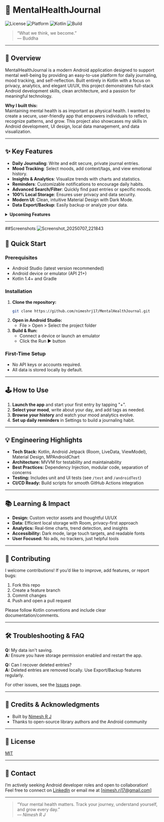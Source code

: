 # 🧠 MentalHealthJournal

![License](https://img.shields.io/github/license/nimeshrj17/MentalHealthJournal)
![Platform](https://img.shields.io/badge/platform-Android-blue)
![Kotlin](https://img.shields.io/badge/language-Kotlin-orange)
![Build](https://img.shields.io/badge/build-passing-brightgreen)

> “What we think, we become.”  
> — Buddha

---

## 🌟 Overview

MentalHealthJournal is a modern Android application designed to support mental well-being by providing an easy-to-use platform for daily journaling, mood tracking, and self-reflection. Built entirely in Kotlin with a focus on privacy, analytics, and elegant UI/UX, this project demonstrates full-stack Android development skills, clean architecture, and a passion for meaningful technology.

**Why I built this:**  
Maintaining mental health is as important as physical health. I wanted to create a secure, user-friendly app that empowers individuals to reflect, recognize patterns, and grow. This project also showcases my skills in Android development, UI design, local data management, and data visualization.

---

## ✨ Key Features

- **Daily Journaling**: Write and edit secure, private journal entries.
- **Mood Tracking**: Select moods, add context/tags, and view emotional history.
- **Insights & Analytics**: Visualize trends with charts and statistics.
- **Reminders**: Customizable notifications to encourage daily habits.
- **Advanced Search/Filter**: Quickly find past entries or specific moods.
- **100% Local Storage**: Ensures user privacy and data security.
- **Modern UI**: Clean, intuitive Material Design with Dark Mode.
- **Data Export/Backup**: Easily backup or analyze your data.

<details>
  <summary><strong>Upcoming Features</strong></summary>

- Secure cloud sync (optional)
- Voice-to-text journaling
- Integration with wearable health data
- Community resources
</details>

---
##Screenshots
![Screenshot_20250707_221843](https://github.com/user-attachments/assets/4a06a2bc-f062-450d-bbf1-40a7a72aa7e5)


## 🚀 Quick Start

### Prerequisites

- Android Studio (latest version recommended)
- Android device or emulator (API 21+)
- Kotlin 1.4+ and Gradle

### Installation

1. **Clone the repository:**
   ```bash
   git clone https://github.com/nimeshrj17/MentalHealthJournal.git
   ```
2. **Open in Android Studio:**
   - File > Open > Select the project folder
3. **Build & Run:**
   - Connect a device or launch an emulator
   - Click the Run ▶️ button

### First-Time Setup

- No API keys or accounts required.
- All data is stored locally by default.

---

## 🕹️ How to Use

1. **Launch the app** and start your first entry by tapping "+".
2. **Select your mood**, write about your day, and add tags as needed.
3. **Browse your history** and watch your mood analytics evolve.
4. **Set up daily reminders** in Settings to build a journaling habit.

---

## 💡 Engineering Highlights

- **Tech Stack:** Kotlin, Android Jetpack (Room, LiveData, ViewModel), Material Design, MPAndroidChart
- **Architecture:** MVVM for testability and maintainability
- **Best Practices:** Dependency Injection, modular code, separation of concerns
- **Testing:** Includes unit and UI tests (see `/test` and `/androidTest`)
- **CI/CD Ready:** Build scripts for smooth GitHub Actions integration

---

## 📚 Learning & Impact

- **Design:** Custom vector assets and thoughtful UI/UX
- **Data:** Efficient local storage with Room, privacy-first approach
- **Analytics:** Real-time charts, trend detection, and insights
- **Accessibility:** Dark mode, large touch targets, and readable fonts
- **User Focused:** No ads, no trackers, just helpful tools

---

## 🤝 Contributing

I welcome contributions! If you’d like to improve, add features, or report bugs:

1. Fork this repo
2. Create a feature branch 
3. Commit changes 
4. Push and open a pull request

Please follow Kotlin conventions and include clear documentation/comments.

---

## 🛠️ Troubleshooting & FAQ

**Q:** My data isn't saving.  
**A:** Ensure you have storage permission enabled and restart the app.

**Q:** Can I recover deleted entries?  
**A:** Deleted entries are removed locally. Use Export/Backup features regularly.

For other issues, see the [Issues](https://github.com/nimeshrj17/MentalHealthJournal/issues) page.

---

## 🙌 Credits & Acknowledgments

- Built by [Nimesh R J](https://github.com/nimeshrj17)
- Thanks to open-source library authors and the Android community

---

## 📄 License

[MIT](LICENSE)

---

## 👋 Contact

I’m actively seeking Android developer roles and open to collaboration!  
Feel free to connect on [LinkedIn](https://www.linkedin.com/in/nimesh-ranjan-98a965220/) or email me at [nimesh.rj17@gmail.com]

---

> “Your mental health matters. Track your journey, understand yourself, and grow every day.”  
> _— Nimesh R J_
